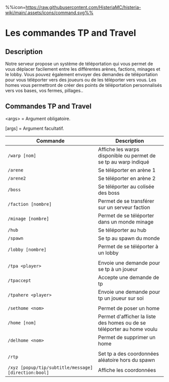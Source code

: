 %%icon=https://raw.githubusercontent.com/HisteriaMC/histeria-wiki/main/.assets/icons/command.svg%%
# Les commandes TP and Travel

## Description
Notre serveur propose un système de téléportation qui vous permet de vous déplacer facilement entre les différentes arènes, factions, minages et le lobby. Vous pouvez également envoyer des demandes de téléportation pour vous téléporter vers des joueurs ou de les téléporter vers vous. Les homes vous permettront de créer des points de téléportation personnalisés vers vos bases, vos fermes, pillages..

## Commandes TP and Travel

\<args\> = Argument obligatoire.

[args] = Argument facultatif.

| Commande | Description |
| --- | --- |
|`/warp [nom]`|Affiche les warps disponible ou permet de se tp au warp indiqué|
|`/arene`|Se téléporter en arène 1|
|`/arene2`|Se téléporter en arène 2|
|`/boss`|Se téléporter au colisée des boss|
|`/faction [nombre]`|Permet de se transférer sur un serveur faction|
|`/minage [nombre]`|Permet de se téléporter dans un monde minage|
|`/hub`|Se téléporter au hub|
|`/spawn`|Se tp au spawn du monde|
|`/lobby [nombre]`|Permet de se téléporter à un lobby|
|||
|`/tpa <player>`|Envoie une demande pour se tp à un joueur|
|`/tpaccept`|Accepte une demande de tp|
|`/tpahere <player>`|Envoie une demande pour tp un joueur sur soi|
|||
|`/sethome <nom>`|Permet de poser un home|
|`/home [nom]`|Permet d'afficher la liste des homes ou de se téléporter au home voulu|
|`/delhome <nom>`|Permet de supprimer un home|
|||
|`/rtp`|Set tp a des coordonnées aléatoire hors du spawn|
|`/xyz [popup/tip/subtitle/message] [direction:bool]`|Affiche les coordonnées|